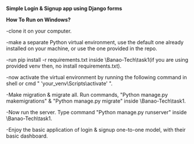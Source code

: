 **Simple Login & Signup app using Django forms**



**How To Run on Windows?**

-clone it on your computer.

-make a separate Python virtual environment, use the default one already installed on your machine, or use the one provided in the repo.

-run pip install -r requirements.txt inside \Banao-Tech\task1(if you are using provided venv then, no install requirements.txt).

-now activate the virtual environment by running the following command in shell or cmd " 'your_venv\Scripts\activate' ".

-Make migration & migrate all. Run commands, "Python manage.py makemigrations" & "Python manage.py migrate" inside \Banao-Tech\task1.

-Now run the server. Type command "Python manage.py runserver" inside \Banao-Tech\task1.

-Enjoy the basic application of login & signup one-to-one model, with their basic dashboard.
